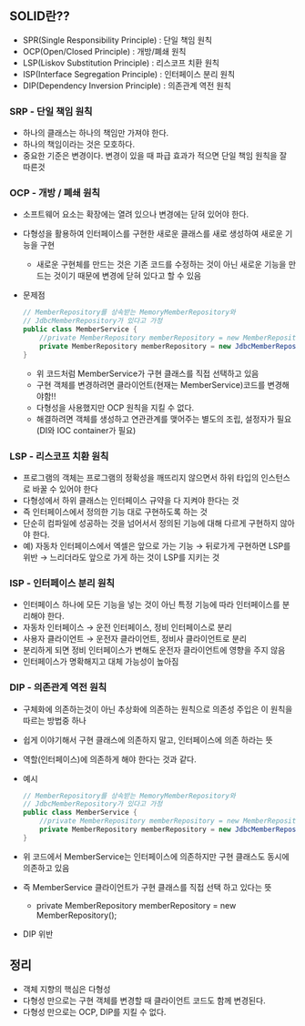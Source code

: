 ## SOLID란??

- SPR(Single Responsibility Principle) : 단일 책임 원칙
- OCP(Open/Closed Principle) : 개방/폐쇄 원칙
- LSP(Liskov Substitution Principle) : 리스코프 치환 원칙
- ISP(Interface Segregation Principle) : 인터페이스 분리 원칙
- DIP(Dependency Inversion Principle) : 의존관계 역전 원칙

### SRP - 단일 책임 원칙

- 하나의 클래스는 하나의 책임만 가져야 한다.
- 하나의 책임이라는 것은 모호하다.
- 중요한 기준은 변경이다. 변경이 있을 때 파급 효과가 적으면 단일 책임 원칙을 잘 따른것

### OCP - 개방 / 폐쇄 원칙

- 소프트웨어 요소는 확장에는 열려 있으나 변경에는 닫혀 있어야 한다.
- 다형성을 활용하여 인터페이스를 구현한 새로운 클래스를 새로 생성하여 새로운 기능을 구현
    - 새로운 구현체를 만드는 것은 기존 코드를 수정하는 것이 아닌 새로운 기능을 만드는 것이기 때문에
    변경에 닫혀 있다고 할 수 있음
- 문제점
    
    ```java
    // MemberRepository를 상속받는 MemoryMemberRepository와 
    // JdbcMemberRepository가 있다고 가정
    public class MemberService {
    	//private MemberRepository memberRepository = new MemberRepository(); // 가능
    	private MemberRepository memberRepository = new JdbcMemberRepository(); // 가능
    } 
    ```
    
    - 위 코드처럼 MemberService가 구현 클래스를 직접 선택하고 있음
    - 구현 객체를 변경하려면 클라이언트(현재는 MemberService)코드를 변경해야함!!
    - 다형성을 사용했지만 OCP 원칙을 지킬 수 없다.
    - 해결하려면 객체를 생성하고 연관관계를 맺어주는 별도의 조립, 설정자가 필요
    (DI와 IOC container가 필요)

### LSP - 리스코프 치환 원칙

- 프로그램의 객체는 프로그램의 정확성을 깨뜨리지 않으면서 하위 타입의 인스턴스로 바꿀 수 있어야 한다
- 다형성에서 하위 클래스는 인터페이스 규약을 다 지켜야 한다는 것
- 즉 인터페이스에서 정의한 기능 대로 구현하도록 하는 것
- 단순히 컴파일에 성공하는 것을 넘어서서 정의된 기능에 대해 다르게 구현하지 않아야 한다.
- 예) 자동차 인터페이스에서 엑셀은 앞으로 가는 기능
→ 뒤로가게 구현하면 LSP를 위반
→ 느리더라도 앞으로 가게 하는 것이 LSP를 지키는 것

### ISP - 인터페이스 분리 원칙

- 인터페이스 하나에 모든 기능을 넣는 것이 아닌 특정 기능에 따라 인터페이스를 분리해야 한다.
- 자동차 인터페이스 → 운전 인터페이스, 정비 인터페이스로 분리
- 사용자 클라이언트 → 운전자 클라이언트, 정비사 클라이언트로 분리
- 분리하게 되면 정비 인터페이스가 변해도 운전자 클라이언트에 영향을 주지 않음
- 인터페이스가 명확해지고 대체 가능성이 높아짐

### DIP - 의존관계 역전 원칙

- 구체화에 의존하는것이 아닌 추상화에 의존하는 원칙으로 의존성 주입은 이 원칙을 따르는 방법중 하나
- 쉽게 이야기해서 구현 클래스에 의존하지 말고, 인터페이스에 의존 하라는 뜻
- 역할(인터페이스)에 의존하게 해야 한다는 것과 같다.
- 예시
    
    ```java
    // MemberRepository를 상속받는 MemoryMemberRepository와 
    // JdbcMemberRepository가 있다고 가정
    public class MemberService {
    	//private MemberRepository memberRepository = new MemberRepository(); // 가능
    	private MemberRepository memberRepository = new JdbcMemberRepository(); // 가능
    } 
    ```
    
- 위 코드에서 MemberService는 인터페이스에 의존하지만 구현 클래스도 동시에 의존하고 있음
- 즉 MemberService 클라이언트가 구현 클래스를 직접 선택 하고 있다는 뜻
    - private MemberRepository memberRepository = new MemberRepository();
- DIP 위반

## 정리

- 객체 지향의 핵심은 다형성
- 다형성 만으로는 구현 객체를 변경할 때 클라이언트 코드도 함께 변경된다.
- 다형성 만으로는 OCP, DIP를 지킬 수 없다.